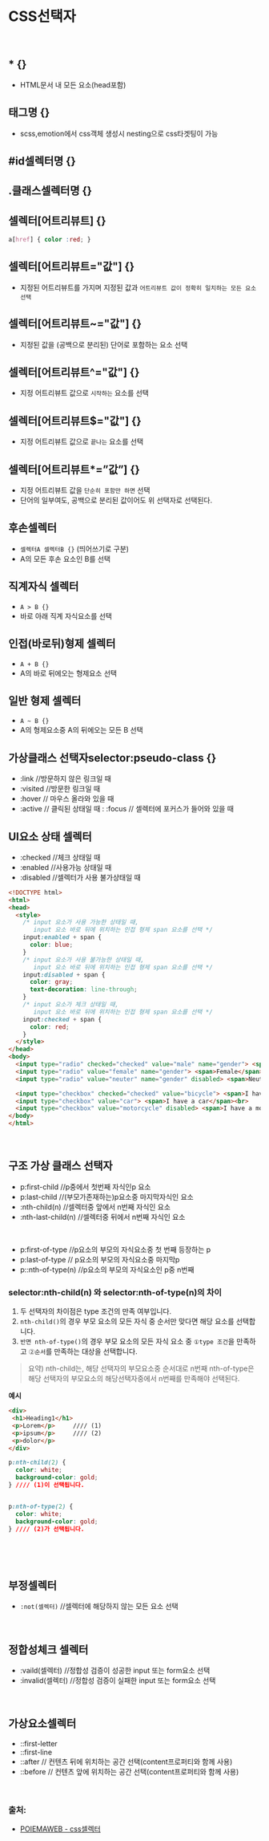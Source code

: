 
# CSS선택자

<br>

## * {} 
- HTML문서 내 모든 요소(head포함)

## 태그명 {} 
- scss,emotion에서 css객체 생성시 nesting으로 css타겟팅이 가능



## #id셀렉터명 {}


## .클래스셀렉터명 {}


## 셀렉터[어트리뷰트] {}

```css
a[href] { color :red; }
```

## 셀렉터[어트리뷰트="값"] {}
- 지정된 어트리뷰트를 가지며 지정된 값과 `어트리뷰트 값이 정확히 일치하는 모든 요소 선택`

## 셀렉터[어트리뷰트~="값"] {}
- 지정된 값을 (공백으로 분리된) 단어로 포함하는 요소 선택 

## 셀렉터[어트리뷰트^="값"] {}
- 지정 어트리뷰트 값으로 `시작하는` 요소를 선택

## 셀렉터[어트리뷰트$="값"] {}
- 지정 어트리뷰트 값으로 `끝나는` 요소를 선택

## 셀렉터[어트리뷰트*=”값”] {}
- 지정 어트리뷰트 값을 `단순히 포함만 하면` 선택
- 단어의 일부여도, 공백으로 분리된 값이어도 위 선택자로 선택된다.



## 후손셀렉터
- `셀렉터A 셀렉터B {}` (띄어쓰기로 구분)
- A의 모든 후손 요소인 B를 선택 

## 직계자식 셀렉터
- `A > B {}  `
- 바로 아래 직계 자식요소를 선택 

## 인접(바로뒤)형제 셀렉터 
- `A + B {}`
- A의 바로 뒤에오는 형제요소 선택

## 일반 형제 셀렉터
- `A ~ B {}`
- A의 형제요소중 A의 뒤에오는 모든 B 선택

## 가상클래스 선택자selector:pseudo-class {} 
- :link //방문하지 않은 링크일 때
- :visited //방문한 링크일 때
- :hover // 마우스 올라와 있을 때
- :active  // 클릭된 상태일 때
: :focus // 셀렉터에 포커스가 들어와 있을 때

## UI요소 상태 셀렉터
- :checked //체크 상태일 때 
- :enabled //사용가능 상태일 때
- :disabled //셀렉터가 사용 불가상태일 때 

```html
<!DOCTYPE html>
<html>
<head>
  <style>
    /* input 요소가 사용 가능한 상태일 때,
       input 요소 바로 뒤에 위치하는 인접 형제 span 요소를 선택 */
    input:enabled + span {
      color: blue;
    }
    /* input 요소가 사용 불가능한 상태일 때,
       input 요소 바로 뒤에 위치하는 인접 형제 span 요소를 선택 */
    input:disabled + span {
      color: gray;
      text-decoration: line-through;
    }
    /* input 요소가 체크 상태일 때,
       input 요소 바로 뒤에 위치하는 인접 형제 span 요소를 선택 */
    input:checked + span {
      color: red;
    }
  </style>
</head>
<body>
  <input type="radio" checked="checked" value="male" name="gender"> <span>Male</span><br>
  <input type="radio" value="female" name="gender"> <span>Female</span><br>
  <input type="radio" value="neuter" name="gender" disabled> <span>Neuter</span><hr>

  <input type="checkbox" checked="checked" value="bicycle"> <span>I have a bicycle</span><br>
  <input type="checkbox" value="car"> <span>I have a car</span><br>
  <input type="checkbox" value="motorcycle" disabled> <span>I have a motorcycle</span>
</body>
</html>
```

<br>

## 구조 가상 클래스 선택자
- p:first-child    //p중에서 첫번째 자식인p 요소
- p:last-child    //(부모가존재하는)p요소중 마지막자식인 요소
- :nth-child(n)  //셀렉터중 앞에서 n번째 자식인 요소
- :nth-last-child(n) //셀렉터중 뒤에서 n번째 자식인 요소

<br>

- p:first-of-type //p요소의 부모의 자식요소중 첫 번째 등장하는 p
- p:last-of-type // p요소의 부모의 자식요소중 마지막p
- p::nth-of-type(n) //p요소의 부모의 자식요소인 p중 n번째

### selector:nth-child(n) 와 selector:nth-of-type(n)의 차이 
1. 두 선택자의 차이점은 type 조건의 만족 여부입니다.
2. `nth-child()`의 경우 부모 요소의 모든 자식 중 순서만 맞다면 해당 요소를 선택합니다. 
3. `반면 nth-of-type()`의 경우 부모 요소의 모든 자식 요소 중
`①type 조건`을 만족하고 `②순서`를 만족하는 대상을 선택합니다.

>요약) nth-child는, 해당 선택자의 부모요소중 순서대로 n번째
nth-of-type은 해당 선택자의 부모요소의 해당선택자중에서 n번째를 만족해야 선택된다.

__예시__
 ```html
 <div>
  <h1>Heading1</h1>
  <p>Lorem</p>     //// (1)
  <p>ipsum</p>     //// (2)
  <p>dolor</p>
</div>
```

```css
p:nth-child(2) {
  color: white;
  background-color: gold;
} //// (1)이 선택됩니다. 


p:nth-of-type(2) {
  color: white;
  background-color: gold;
} //// (2)가 선택됩니다. 




```


<br>

## 부정셀렉터
- `:not(셀렉터)` //셀렉터에 해당하지 않는 모든 요소 선택

<br>

## 정합성체크 셀렉터 
- :vaild(셀렉터) //정합성 검증이 성공한 input 또는 form요소 선택
- :invalid(셀렉터) //정합성 검증이 실패한 input 또는 form요소 선택


<br>

## 가상요소셀렉터
- ::first-letter
- ::first-line
- ::after // 컨텐츠 뒤에 위치하는 공간 선택(content프로퍼티와 함께 사용)
- ::before // 컨텐츠 앞에 위치하는 공간 선택(content프로퍼티와 함께 사용)

<br>

### 출처:
- [POIEMAWEB - css셀렉터](https://poiemaweb.com/css3-selector)
